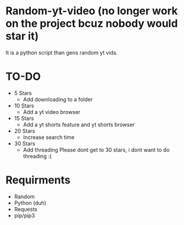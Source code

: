 # Random-yt-video (no longer work on the project bcuz nobody would star it)
It is a python script than gens random yt vids.
# TO-DO
  - 5 Stars
    - Add downloading to a folder
  - 10 Stars
    - Add a yt video browser
  - 15 Stars
    - Add a yt shorts feature and yt shorts browser
  - 20 Stars
    - Increase search time
  - 30 Stars
    - Add threading    Please dont get to 30 stars, i dont want to do threading :(
# Requirments
  - Random
  - Python (duh)
  - Requests
  - pip/pip3
